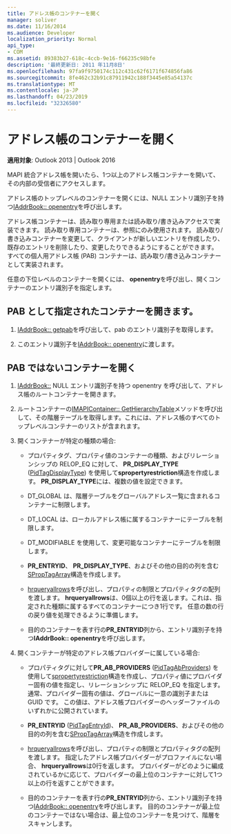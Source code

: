 ```yaml
---
title: アドレス帳のコンテナーを開く
manager: soliver
ms.date: 11/16/2014
ms.audience: Developer
localization_priority: Normal
api_type:
- COM
ms.assetid: 89383b27-618c-4ccb-9e16-f66235c98bfe
description: '最終更新日: 2011 年11月8日'
ms.openlocfilehash: 97fa9f9750174c112c431c62f6171f674856fa86
ms.sourcegitcommit: 8fe462c32b91c87911942c188f3445e85a54137c
ms.translationtype: MT
ms.contentlocale: ja-JP
ms.lasthandoff: 04/23/2019
ms.locfileid: "32326580"
---
```

# <a name="opening-an-address-book-container"></a>アドレス帳のコンテナーを開く

**適用対象**: Outlook 2013 | Outlook 2016 
  
MAPI 統合アドレス帳を開いたら、1つ以上のアドレス帳コンテナーを開いて、その内部の受信者にアクセスします。
  
アドレス帳のトップレベルのコンテナーを開くには、NULL エントリ識別子を持つ[IAddrBook:: openentry](iaddrbook-openentry.md)を呼び出します。 
  
アドレス帳コンテナーは、読み取り専用または読み取り/書き込みアクセスで実装できます。 読み取り専用コンテナーは、参照にのみ使用されます。 読み取り/書き込みコンテナーを変更して、クライアントが新しいエントリを作成したり、既存のエントリを削除したり、変更したりできるようにすることができます。 すべての個人用アドレス帳 (PAB) コンテナーは、読み取り/書き込みコンテナーとして実装されます。 
  
任意の下位レベルのコンテナーを開くには、 **openentry**を呼び出し、開くコンテナーのエントリ識別子を指定します。 
  
## <a name="open-the-container-designated-as-the-pab"></a>PAB として指定されたコンテナーを開きます。
  
1. [IAddrBook:: getpab](iaddrbook-getpab.md)を呼び出して、pab のエントリ識別子を取得します。 
    
2. このエントリ識別子を[IAddrBook:: openentry](iaddrbook-openentry.md)に渡します。
    
## <a name="open-a-container-that-is-not-the-pab"></a>PAB ではないコンテナーを開く
  
1. [IAddrBook::](iaddrbook-openentry.md) NULL エントリ識別子を持つ openentry を呼び出して、アドレス帳のルートコンテナーを開きます。 
    
2. ルートコンテナーの[IMAPIContainer:: GetHierarchyTable](imapicontainer-gethierarchytable.md)メソッドを呼び出して、その階層テーブルを取得します。これには、アドレス帳のすべてのトップレベルコンテナーのリストが含まれます。 
    
3. 開くコンテナーが特定の種類の場合:
    
   - プロパティタグ、プロパティ値のコンテナーの種類、およびリレーションシップの RELOP_EQ に対して、 **PR_DISPLAY_TYPE** ([PidTagDisplayType](pidtagdisplaytype-canonical-property.md)) を使用して**spropertyrestriction**構造を作成します。 **PR_DISPLAY_TYPE**には、複数の値を設定できます。 
    
   - DT_GLOBAL は、階層テーブルをグローバルアドレス一覧に含まれるコンテナーに制限します。
    
   - DT_LOCAL は、ローカルアドレス帳に属するコンテナーにテーブルを制限します。
    
   - DT_MODIFIABLE を使用して、変更可能なコンテナーにテーブルを制限します。
    
   - **PR_ENTRYID**、 **PR_DISPLAY_TYPE**、およびその他の目的の列を含む[SPropTagArray](sproptagarray.md)構造を作成します。 
    
   - [hrqueryallrows](hrqueryallrows.md)を呼び出し、プロパティの制限とプロパティタグの配列を渡します。 **hrqueryallrows**は、0個以上の行を返します。これは、指定された種類に属するすべてのコンテナーにつき1行です。 任意の数の行の戻り値を処理できるように準備します。 
    
   - 目的のコンテナーを表す行の**PR_ENTRYID**列から、エントリ識別子を持つ**IAddrBook:: openentry**を呼び出します。 
    
4. 開くコンテナーが特定のアドレス帳プロバイダーに属している場合:
    
   - プロパティタグに対して**PR_AB_PROVIDERS** ([PidTagAbProviders](pidtagabproviders-canonical-property.md)) を使用して[spropertyrestriction](spropertyrestriction.md)構造を作成し、プロパティ値にプロバイダー固有の値を指定し、リレーションシップに RELOP_EQ を指定します。 通常、プロバイダー固有の値は、グローバルに一意の識別子または GUID です。 この値は、アドレス帳プロバイダーのヘッダーファイルのいずれかに公開されています。 
    
   - **PR_ENTRYID** ([PidTagEntryId](pidtagentryid-canonical-property.md))、 **PR_AB_PROVIDERS**、およびその他の目的の列を含む[SPropTagArray](sproptagarray.md)構造を作成します。 
    
   - [hrqueryallrows](hrqueryallrows.md)を呼び出し、プロパティの制限とプロパティタグの配列を渡します。 指定したアドレス帳プロバイダーがプロファイルにない場合、 **hrqueryallrows**は0行を返します。 プロバイダーがどのように編成されているかに応じて、プロバイダーの最上位のコンテナーに対して1つ以上の行を返すことができます。 
    
   - 目的のコンテナーを表す行の**PR_ENTRYID**列から、エントリ識別子を持つ[IAddrBook:: openentry](iaddrbook-openentry.md)を呼び出します。 目的のコンテナーが最上位のコンテナーではない場合は、最上位のコンテナーを見つけて、階層をスキャンします。 
    

